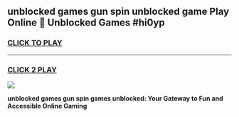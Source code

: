 
## unblocked games gun spin unblocked game Play Online 👋 Unblocked Games #hi0yp
<h3>
<a href="https://premium.freeplayer.one?title=unblocked_games_gun_spin&ref=21F">CLICK TO PLAY</a></h3>
<hr>

<h3>
<a href="https://premium.freeplayer.one?title=unblocked_games_gun_spin&ref=21F">CLICK 2 PLAY</a>
  
</h3>

<a href="https://premium.freeplayer.one?title=unblocked_games_gun_spin&ref=21F/"><img src="https://clearcache.store/games.png"></a>


**unblocked games gun spin games unblocked: Your Gateway to Fun and Accessible Online Gaming**
